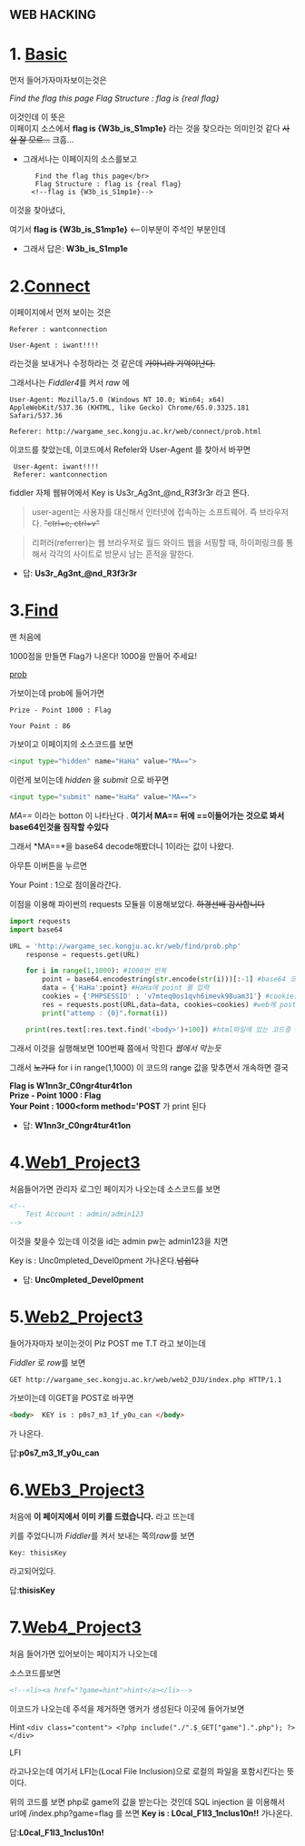 WEB HACKING
--------------
# 1. [Basic](http://wargame_sec.kongju.ac.kr/web/basic/prob.html)

먼저 들어가자마자보이는것은

*Find the flag this page*
*Flag Structure : flag is {real flag}*

이것인데 
이 뜻은  
이페이지 소스에서 __flag is {W3b_is_S1mp1e}__ 라는 것을 찾으라는 의미인것 같다 ~~사실 잘 모르...~~ 크흠...

- 그래서나는 이페이지의 소스를보고

         Find the flag this page</br>
         Flag Structure : flag is {real flag}
        <!--flag is {W3b_is_S1mp1e}-->

이것을 찾아냈다,

 여기서 __flag is {W3b_is_S1mp1e}__ <--이부분이 주석인 부분인데   

- 그래서 답은: **W3b_is_S1mp1e**
 
# 2.[Connect](http://wargame_sec.kongju.ac.kr/web/connect/prob.html)
이페이지에서 먼저 보이는 것은  

    Referer : wantconnection 

    User-Agent : iwant!!!!

라는것을 보내거나 수정하라는 것 같은데   ~~가아니라 기억이난다.~~

그래서나는 *Fiddler4*를 켜서 *raw* 에


    User-Agent: Mozilla/5.0 (Windows NT 10.0; Win64; x64) AppleWebKit/537.36 (KHTML, like Gecko) Chrome/65.0.3325.181 Safari/537.36

    Referer: http://wargame_sec.kongju.ac.kr/web/connect/prob.html
 
 
 이코드를 찾았는데, 이코드에서 Refeler와 User-Agent 를 찾아서 바꾸면

     User-Agent: iwant!!!!
     Referer: wantconnection 

 fiddler 자체 웹뷰어에서
Key is Us3r_Ag3nt_@nd_R3f3r3r 라고 뜬다.

>user-agent는 사용자를 대신해서 인터넷에 접속하는 소프트웨어. 즉 브라우저다. ~~"ctrl+c, ctrl+v"~~

>리퍼러(referrer)는 웹 브라우저로 월드 와이드 웹을 서핑할 때, 하이퍼링크를 통해서 각각의 사이트로 방문시 남는 흔적을 말한다.
- 답: **Us3r_Ag3nt_@nd_R3f3r3r**

# 3.[Find](http://wargame_sec.kongju.ac.kr/web/find/prob.html)
맨 처음에 


1000점을 만들면 Flag가 나온다!
1000을 만들어 주세요!

[prob](linhttp://wargame_sec.kongju.ac.kr/web/find/prob.php)

가보이는데 prob에 들어가면 

    Prize - Point 1000 : Flag

    Your Point : 86
가보이고 
이페이지의 소스코드를 보면 
~~~py
<input type="hidden" name="HaHa" value="MA==">
~~~

이런게 보이는데 *hidden* 을 *submit* 으로 바꾸면  

~~~py
<input type="submit" name="HaHa" value="MA==">
~~~

*MA==* 이라는 botton 이 나타난다 . **여기서 MA== 뒤에 ==이들어가는 것으로 봐서 base64인것을 짐작할 수있다**

그래서 *MA==*을 base64 decode해봤더니 1이라는 값이 나왔다.

아무튼 이버튼을 누르면 

Your Point : 1으로 점이올라간다.

이점을 이용해 파이썬의 requests 모듈을 이용해보았다. ~~하경선배 감사합니다~~


```py
import requests
import base64

URL = 'http://wargame_sec.kongju.ac.kr/web/find/prob.php'
    response = requests.get(URL)

    for i in range(1,1000): #1000번 반복 
        point = base64.encodestring(str.encode(str(i)))[:-1] #base64 코드를 point로 저장 하지만 뒤 값은 null이기때문에 지운다.
        data = {'HaHa':point} #HaHa에 point 를 입력
        cookies = {'PHPSESSID' : 'v7mteq0os1qvh6imevk98uam31'} #cookie값으로 identity
        res = requests.post(URL,data=data, cookies=cookies) #web에 post
        print("attemp : {0}".format(i))

    print(res.text[:res.text.find('<body>')+100]) #html파일에 있는 코드중 <body>에서 다음 100줄까지 출력
```

그래서 이것을 실행해보면 100번째 쯤에서 막힌다 *웹에서 막는듯*

그래서 ~~노가다~~ for i in range(1,1000) 이 코드의 range 값을 맞추면서 개속하면 
결국

**Flag is W1nn3r_C0ngr4tur4t1on</br>Prize - Point 1000 : Flag</br>Your Point : 1000<form method='POST**
가 print 된다 

- 답: **W1nn3r_C0ngr4tur4t1on**

# 4.[Web1_Project3](http://wargame_sec.kongju.ac.kr/web/web1_DJU/index.php)
처음들어가면 관리자 로그인 페이지가 나오는데 소스코드를 보면
~~~html
<!--
	Test Account : admin/admin123
-->
~~~
이것을 찾을수 있는데  이것을 id는 admin pw는 admin123을 치면

Key is : Unc0mpleted_Devel0pment 가나온다.~~넘쉽다~~

- 답: **Unc0mpleted_Devel0pment**

# 5.[Web2_Project3](http://wargame_sec.kongju.ac.kr/web/web2_DJU/index.php)
들어가자마자 보이는것이 Plz POST me T.T 라고
보이는데 

*Fiddler* 로  *row*를 보면 

`GET http://wargame_sec.kongju.ac.kr/web/web2_DJU/index.php HTTP/1.1`

가보이는데 이GET을 POST로 바꾸면 
~~~html
<body>  KEY is : p0s7_m3_1f_y0u_can	</body>
~~~
가 나온다.

답:**p0s7_m3_1f_y0u_can**

# 6.[WEb3_Project3](http://wargame_sec.kongju.ac.kr/web/web3_DJU/index.php)
처음에 __이 페이지에서 이미 키를 드렸습니다.__ 라고 뜨는데 

키를 주었다니까 *Fiddler*를 켜서 보내는 쪽의*raw*를 보면 

`
Key: thisisKey
`

라고되어있다.

답:**thisisKey**

# 7.[Web4_Project3](http://wargame_sec.kongju.ac.kr/web/web4_DJU/index.php)
처음 들어가면 있어보이는 페이지가 나오는데

소스코드를보면 

~~~html
<!--<li><a href="?game=hint">hint</a></li>-->
~~~

이코드가 나오는데 주석을 제거하면 앵커가 생성된다
이곳에 들어가보면

Hint `<div class="content"> <?php include("./".$_GET["game"].".php"); ?> </div>`

LFI

라고나오는데 여기서 LFI는(Local File Inclusion)으로 로컬의 파일을 포함시킨다는 뜻이다.

위의 코드를 보면 php로 game의 값을 받는다는 것인데 SQL injection 을 이용해서 url에 /index.php?game=flag 를 쓰면
**Key is : L0cal_F1l3_1nclus10n!!** 가나온다.

답:**L0cal_F1l3_1nclus10n!**




